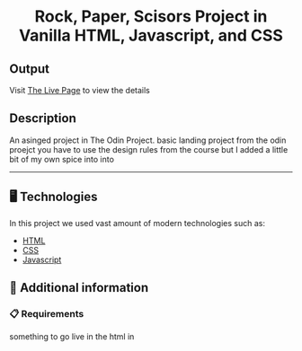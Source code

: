 <p align="center">
  <h1 align="center">Rock, Paper, Scisors Project in Vanilla HTML, Javascript, and CSS</h1>
</p>

## Output

Visit [The Live Page](https://aliflikescoding.github.io/vanilla-landing-page/#) to view the details

## Description

An asinged project in The Odin Project. basic landing project from the odin proejct you have to use the design rules from the course but I added a little bit of my own spice into into

---
## 🖥️ Technologies

In this project we used vast amount of modern technologies such as:

- [HTML](https://developer.mozilla.org/en-US/docs/Web/HTML)
- [CSS](https://developer.mozilla.org/en-US/docs/Web/CSS)
- [Javascript](https://developer.mozilla.org/en-US/docs/Web/JavaScript)
  
## 📖 Additional information

### 📋 Requirements

something to go live in the html in





